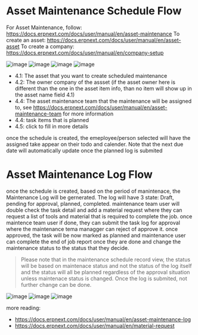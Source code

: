 # Asset Maintenance Schedule Flow

For Asset Maintenance, follow: https://docs.erpnext.com/docs/user/manual/en/asset-maintenance
To create an asset: https://docs.erpnext.com/docs/user/manual/en/asset-asset
To create a company: https://docs.erpnext.com/docs/user/manual/en/company-setup


![image](https://github.com/user-attachments/assets/5936ede1-0808-485e-8aa1-85540aad3302)
![image](https://github.com/user-attachments/assets/1831800f-51c9-4e58-9a59-daf5cf591ab7)
![image](https://github.com/user-attachments/assets/416943dd-4fb7-4fb7-9802-7abd28405e83)
![image](https://github.com/user-attachments/assets/98aebd10-64fb-4309-935b-1494837d0f56)



- 4.1: The asset that you want to create scheduled maintenance
- 4.2: The owner company of the assset (if the asset owner here is different than the one in the asset item info, than no item will show up in the asset name field 4.1)
- 4.4: The asset maintenance team that the maintenance will be assigned to, see https://docs.erpnext.com/docs/user/manual/en/asset-maintenance-team for more information
- 4.4: task items that is planned
- 4.5: click to fill in more details

once the schedule is created, the emeployee/person selected will have the assigned take appear on their todo and calender. Note that the next due date will automatically update once the planned log is submited


# Asset Maintenance Log Flow
once the schedule is created, based on the period of manintenace, the Maintenance Log will be gernerated. The log will have 3 state: Draft, pending for approval, planned, completed. maintenance team user will double check the task detail and add a material request where they can request a list of tools and material that is required to complete the job.
once maintence team user if done, they can submit the task log for approval where the maintenance tema managger can reject of approve it. once approved, the task will be now marked as planned and maintenance user can complete the end of job report once they are done and change the maintenance status to the status that they decide.
> Please note that in the maintenance schedule record view, the status will be based on maintenace status and not the status of the log itself and the status will all be planned regardless of the approval situation unless maintenace status is changed. Once the log is submited, not further change can be done.

![image](https://github.com/user-attachments/assets/75dda559-9a32-435e-9706-e06e89288cb0)
![image](https://github.com/user-attachments/assets/4ba1d193-c6de-41e2-9332-f9d6fac70ff4)
![image](https://github.com/user-attachments/assets/fc88be19-1446-4c77-85f8-16f74f096948)



more reading:
- https://docs.erpnext.com/docs/user/manual/en/asset-maintenance-log
- https://docs.erpnext.com/docs/user/manual/en/material-request


